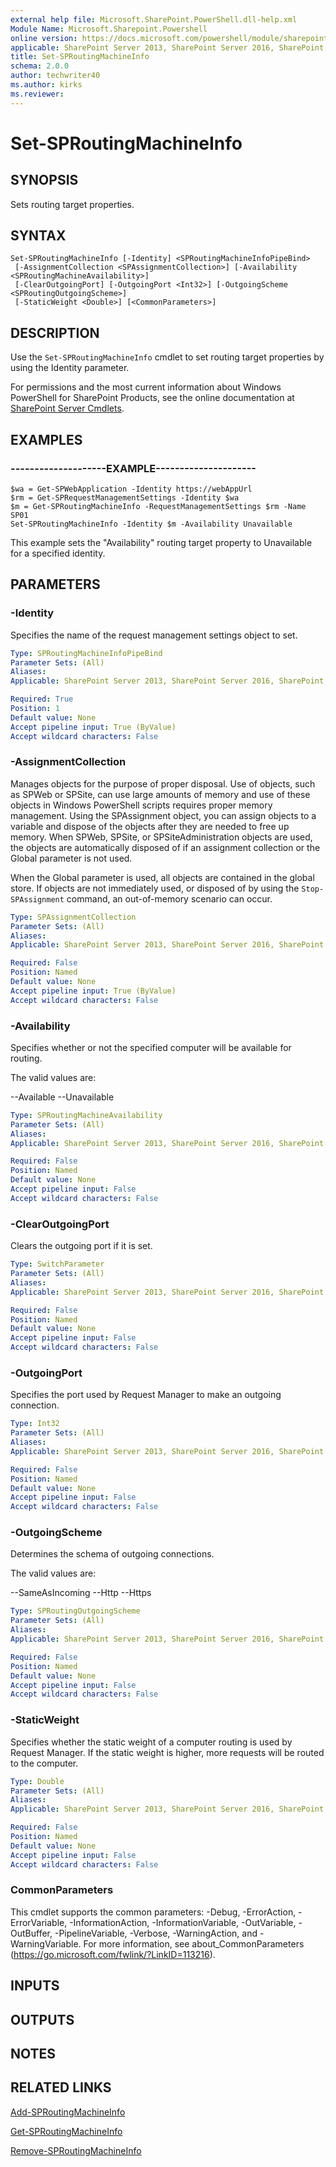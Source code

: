 ```yaml
---
external help file: Microsoft.SharePoint.PowerShell.dll-help.xml
Module Name: Microsoft.Sharepoint.Powershell
online version: https://docs.microsoft.com/powershell/module/sharepoint-server/set-sproutingmachineinfo
applicable: SharePoint Server 2013, SharePoint Server 2016, SharePoint Server 2019
title: Set-SPRoutingMachineInfo
schema: 2.0.0
author: techwriter40
ms.author: kirks
ms.reviewer:
---
```


# Set-SPRoutingMachineInfo

## SYNOPSIS
Sets routing target properties.


## SYNTAX

```
Set-SPRoutingMachineInfo [-Identity] <SPRoutingMachineInfoPipeBind>
 [-AssignmentCollection <SPAssignmentCollection>] [-Availability <SPRoutingMachineAvailability>]
 [-ClearOutgoingPort] [-OutgoingPort <Int32>] [-OutgoingScheme <SPRoutingOutgoingScheme>]
 [-StaticWeight <Double>] [<CommonParameters>]
```

## DESCRIPTION
Use the `Set-SPRoutingMachineInfo` cmdlet to set routing target properties by using the Identity parameter.

For permissions and the most current information about Windows PowerShell for SharePoint Products, see the online documentation at [SharePoint Server Cmdlets](https://docs.microsoft.com/powershell/sharepoint/sharepoint-server/sharepoint-server-cmdlets).

## EXAMPLES

### --------------------EXAMPLE---------------------
```
$wa = Get-SPWebApplication -Identity https://webAppUrl
$rm = Get-SPRequestManagementSettings -Identity $wa
$m = Get-SPRoutingMachineInfo -RequestManagementSettings $rm -Name SP01
Set-SPRoutingMachineInfo -Identity $m -Availability Unavailable
```

This example sets the "Availability" routing target property to Unavailable for a specified identity.

## PARAMETERS

### -Identity
Specifies the name of the request management settings object to set.

```yaml
Type: SPRoutingMachineInfoPipeBind
Parameter Sets: (All)
Aliases: 
Applicable: SharePoint Server 2013, SharePoint Server 2016, SharePoint Server 2019

Required: True
Position: 1
Default value: None
Accept pipeline input: True (ByValue)
Accept wildcard characters: False
```

### -AssignmentCollection
Manages objects for the purpose of proper disposal.
Use of objects, such as SPWeb or SPSite, can use large amounts of memory and use of these objects in Windows PowerShell scripts requires proper memory management.
Using the SPAssignment object, you can assign objects to a variable and dispose of the objects after they are needed to free up memory.
When SPWeb, SPSite, or SPSiteAdministration objects are used, the objects are automatically disposed of if an assignment collection or the Global parameter is not used.

When the Global parameter is used, all objects are contained in the global store.
If objects are not immediately used, or disposed of by using the `Stop-SPAssignment` command, an out-of-memory scenario can occur.

```yaml
Type: SPAssignmentCollection
Parameter Sets: (All)
Aliases: 
Applicable: SharePoint Server 2013, SharePoint Server 2016, SharePoint Server 2019

Required: False
Position: Named
Default value: None
Accept pipeline input: True (ByValue)
Accept wildcard characters: False
```

### -Availability
Specifies whether or not the specified computer will be available for routing.

The valid values are:

--Available
--Unavailable

```yaml
Type: SPRoutingMachineAvailability
Parameter Sets: (All)
Aliases: 
Applicable: SharePoint Server 2013, SharePoint Server 2016, SharePoint Server 2019

Required: False
Position: Named
Default value: None
Accept pipeline input: False
Accept wildcard characters: False
```

### -ClearOutgoingPort
Clears the outgoing port if it is set.

```yaml
Type: SwitchParameter
Parameter Sets: (All)
Aliases: 
Applicable: SharePoint Server 2013, SharePoint Server 2016, SharePoint Server 2019

Required: False
Position: Named
Default value: None
Accept pipeline input: False
Accept wildcard characters: False
```

### -OutgoingPort
Specifies the port used by Request Manager to make an outgoing connection.


```yaml
Type: Int32
Parameter Sets: (All)
Aliases: 
Applicable: SharePoint Server 2013, SharePoint Server 2016, SharePoint Server 2019

Required: False
Position: Named
Default value: None
Accept pipeline input: False
Accept wildcard characters: False
```

### -OutgoingScheme
Determines the schema of outgoing connections.

The valid values are:

--SameAsIncoming
--Http
--Https

```yaml
Type: SPRoutingOutgoingScheme
Parameter Sets: (All)
Aliases: 
Applicable: SharePoint Server 2013, SharePoint Server 2016, SharePoint Server 2019

Required: False
Position: Named
Default value: None
Accept pipeline input: False
Accept wildcard characters: False
```

### -StaticWeight
Specifies whether the static weight of a computer routing is used by Request Manager.
If the static weight is higher, more requests will be routed to the computer.

```yaml
Type: Double
Parameter Sets: (All)
Aliases: 
Applicable: SharePoint Server 2013, SharePoint Server 2016, SharePoint Server 2019

Required: False
Position: Named
Default value: None
Accept pipeline input: False
Accept wildcard characters: False
```

### CommonParameters
This cmdlet supports the common parameters: -Debug, -ErrorAction, -ErrorVariable, -InformationAction, -InformationVariable, -OutVariable, -OutBuffer, -PipelineVariable, -Verbose, -WarningAction, and -WarningVariable. For more information, see about_CommonParameters (https://go.microsoft.com/fwlink/?LinkID=113216).

## INPUTS

## OUTPUTS

## NOTES

## RELATED LINKS

[Add-SPRoutingMachineInfo](Add-SPRoutingMachineInfo.md)

[Get-SPRoutingMachineInfo](Get-SPRoutingMachineInfo.md)

[Remove-SPRoutingMachineInfo](Remove-SPRoutingMachineInfo.md)
